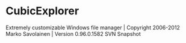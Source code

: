 # CubicExplorer
Extremely customizable Windows file manager | Copyright 2006-2012 Marko Savolainen | Version 0.96.0.1582 SVN Snapshot
